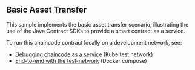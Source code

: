 
## Basic Asset Transfer 

This sample implements the basic asset transfer scenario, illustrating the use of the Java Contract SDKs to provide a 
smart contract as a service.  

To run this chaincode contract locally on a development network, see: 

- [Debugging chaincode as a service](../../test-network-k8s/docs/CHAINCODE_AS_A_SERVICE.md) (Kube test network)
- [End-to-end with the test-network](../../test-network2/CHAINCODE_AS_A_SERVICE_TUTORIAL.md#end-to-end-with-the-the-test-network) (Docker compose)
